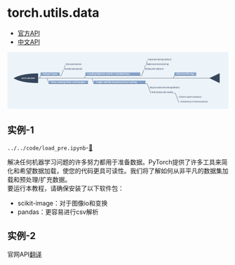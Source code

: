 # torch.utils.data
* [官方API](https://pytorch.org/docs/stable/data.html#module-torch.utils.data)    
* [中文API](https://pytorch.apachecn.org/docs/1.2/data.html)   

![](../../res/torchAPI/torch_utils_data.png) 

## 实例-1
`../../code/load_pre.ipynb`-[🔗](../../code/load_pre.ipynb)   

解决任何机器学习问题的许多努力都用于准备数据。PyTorch提供了许多工具来简化和希望数据加载，使您的代码更具可读性。我们将了解如何从非平凡的数据集加载和预处理/扩充数据。  
要运行本教程，请确保安装了以下软件包：  
* scikit-image：对于图像io和变换
* pandas：更容易进行csv解析

## 实例-2
官网API[翻译](./torch_utils_data_1.md)
